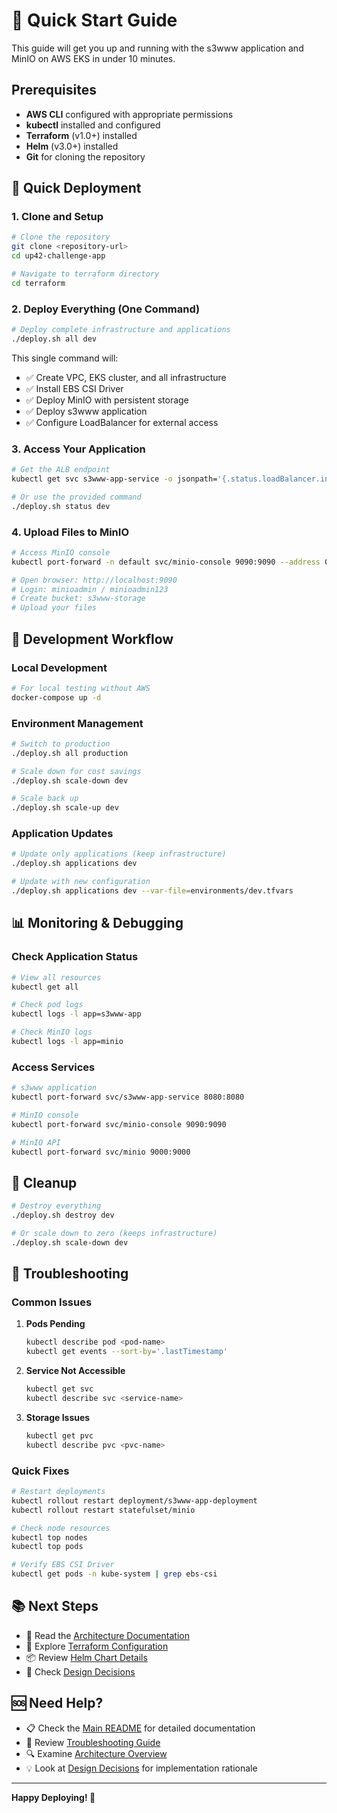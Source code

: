 # 🚀 Quick Start Guide

This guide will get you up and running with the s3www application and MinIO on AWS EKS in under 10 minutes.

## Prerequisites

- **AWS CLI** configured with appropriate permissions
- **kubectl** installed and configured
- **Terraform** (v1.0+) installed
- **Helm** (v3.0+) installed
- **Git** for cloning the repository

## 🎯 Quick Deployment

### 1. Clone and Setup

```bash
# Clone the repository
git clone <repository-url>
cd up42-challenge-app

# Navigate to terraform directory
cd terraform
```

### 2. Deploy Everything (One Command)

```bash
# Deploy complete infrastructure and applications
./deploy.sh all dev
```

This single command will:
- ✅ Create VPC, EKS cluster, and all infrastructure
- ✅ Install EBS CSI Driver
- ✅ Deploy MinIO with persistent storage
- ✅ Deploy s3www application
- ✅ Configure LoadBalancer for external access

### 3. Access Your Application

```bash
# Get the ALB endpoint
kubectl get svc s3www-app-service -o jsonpath='{.status.loadBalancer.ingress[0].hostname}'

# Or use the provided command
./deploy.sh status dev
```

### 4. Upload Files to MinIO

```bash
# Access MinIO console
kubectl port-forward -n default svc/minio-console 9090:9090 --address 0.0.0.0

# Open browser: http://localhost:9090
# Login: minioadmin / minioadmin123
# Create bucket: s3www-storage
# Upload your files
```

## 🔧 Development Workflow

### Local Development

```bash
# For local testing without AWS
docker-compose up -d
```

### Environment Management

```bash
# Switch to production
./deploy.sh all production

# Scale down for cost savings
./deploy.sh scale-down dev

# Scale back up
./deploy.sh scale-up dev
```

### Application Updates

```bash
# Update only applications (keep infrastructure)
./deploy.sh applications dev

# Update with new configuration
./deploy.sh applications dev --var-file=environments/dev.tfvars
```

## 📊 Monitoring & Debugging

### Check Application Status

```bash
# View all resources
kubectl get all

# Check pod logs
kubectl logs -l app=s3www-app

# Check MinIO logs
kubectl logs -l app=minio
```

### Access Services

```bash
# s3www application
kubectl port-forward svc/s3www-app-service 8080:8080

# MinIO console
kubectl port-forward svc/minio-console 9090:9090

# MinIO API
kubectl port-forward svc/minio 9000:9000
```

## 🧹 Cleanup

```bash
# Destroy everything
./deploy.sh destroy dev

# Or scale down to zero (keeps infrastructure)
./deploy.sh scale-down dev
```

## 🚨 Troubleshooting

### Common Issues

1. **Pods Pending**
   ```bash
   kubectl describe pod <pod-name>
   kubectl get events --sort-by='.lastTimestamp'
   ```

2. **Service Not Accessible**
   ```bash
   kubectl get svc
   kubectl describe svc <service-name>
   ```

3. **Storage Issues**
   ```bash
   kubectl get pvc
   kubectl describe pvc <pvc-name>
   ```

### Quick Fixes

```bash
# Restart deployments
kubectl rollout restart deployment/s3www-app-deployment
kubectl rollout restart statefulset/minio

# Check node resources
kubectl top nodes
kubectl top pods

# Verify EBS CSI Driver
kubectl get pods -n kube-system | grep ebs-csi
```

## 📚 Next Steps

- 📖 Read the [Architecture Documentation](ARCHITECTURE.md)
- 🔧 Explore [Terraform Configuration](terraform/DEPLOYMENT.md)
- 📦 Review [Helm Chart Details](helm/s3www-app/CHART.md)
- 🎯 Check [Design Decisions](DESIGN.md)

## 🆘 Need Help?

- 📋 Check the [Main README](README.md) for detailed documentation
- 🐛 Review [Troubleshooting Guide](README.md#troubleshooting-guide)
- 🔍 Examine [Architecture Overview](ARCHITECTURE.md)
- 💡 Look at [Design Decisions](DESIGN.md) for implementation rationale

---

**Happy Deploying! 🚀** 